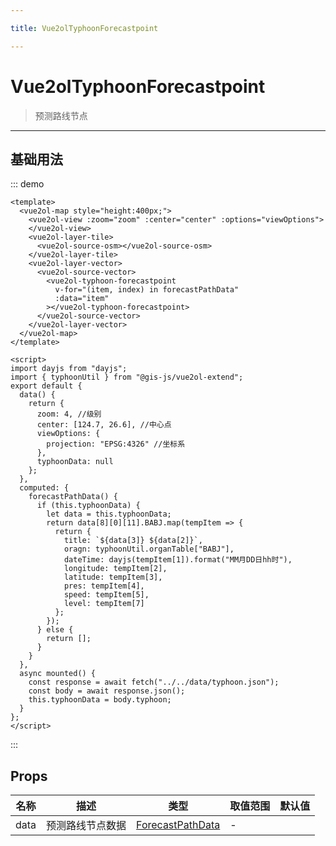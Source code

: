 ```yaml
---

title: Vue2olTyphoonForecastpoint

---
```


# Vue2olTyphoonForecastpoint

> 预测路线节点

---

## 基础用法

::: demo

```vue
<template>
  <vue2ol-map style="height:400px;">
    <vue2ol-view :zoom="zoom" :center="center" :options="viewOptions">
    </vue2ol-view>
    <vue2ol-layer-tile>
      <vue2ol-source-osm></vue2ol-source-osm>
    </vue2ol-layer-tile>
    <vue2ol-layer-vector>
      <vue2ol-source-vector>
        <vue2ol-typhoon-forecastpoint
          v-for="(item, index) in forecastPathData"
          :data="item"
        ></vue2ol-typhoon-forecastpoint>
      </vue2ol-source-vector>
    </vue2ol-layer-vector>
  </vue2ol-map>
</template>

<script>
import dayjs from "dayjs";
import { typhoonUtil } from "@gis-js/vue2ol-extend";
export default {
  data() {
    return {
      zoom: 4, //级别
      center: [124.7, 26.6], //中心点
      viewOptions: {
        projection: "EPSG:4326" //坐标系
      },
      typhoonData: null
    };
  },
  computed: {
    forecastPathData() {
      if (this.typhoonData) {
        let data = this.typhoonData;
        return data[8][0][11].BABJ.map(tempItem => {
          return {
            title: `${data[3]} ${data[2]}`,
            oragn: typhoonUtil.organTable["BABJ"],
            dateTime: dayjs(tempItem[1]).format("MM月DD日hh时"),
            longitude: tempItem[2],
            latitude: tempItem[3],
            pres: tempItem[4],
            speed: tempItem[5],
            level: tempItem[7]
          };
        });
      } else {
        return [];
      }
    }
  },
  async mounted() {
    const response = await fetch("../../data/typhoon.json");
    const body = await response.json();
    this.typhoonData = body.typhoon;
  }
};
</script>
```

:::

## Props

| 名称 | 描述             | 类型                                             | 取值范围 | 默认值 |
| ---- | ---------------- | ------------------------------------------------ | -------- | ------ |
| data | 预测路线节点数据 | [ForecastPathData](./Main.html#forecastpathdata) | -        |        |
